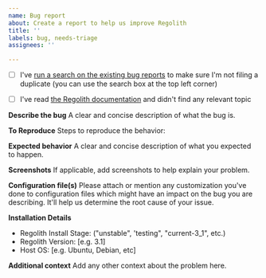 ```yaml
---
name: Bug report
about: Create a report to help us improve Regolith
title: ''
labels: bug, needs-triage
assignees: ''

---
```


- [ ] I've [run a search on the existing bug reports](https://help.github.com/en/github/searching-for-information-on-github/searching-issues-and-pull-requests) to make sure I'm not filing a duplicate (you can use the search box at the top left corner)
- [ ] I've read [the Regolith documentation](https://regolith-desktop.com) and didn't find any relevant topic


**Describe the bug**
A clear and concise description of what the bug is.

**To Reproduce**
Steps to reproduce the behavior:

**Expected behavior**
A clear and concise description of what you expected to happen.

**Screenshots**
If applicable, add screenshots to help explain your problem.

**Configuration file(s)**
Please attach or mention any customization you've done to configuration files which might have an impact on the bug you are describing. It'll help us determine the root cause of your issue.

**Installation Details**
 - Regolith Install Stage: ("unstable", 'testing", "current-3_1", etc.)
 - Regolith Version: [e.g. 3.1]
 - Host OS: [e.g. Ubuntu, Debian, etc]

**Additional context**
Add any other context about the problem here.
